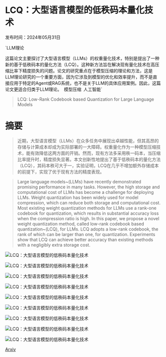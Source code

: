 # LCQ：大型语言模型的低秩码本量化技术

发布时间：2024年05月31日

`LLM理论

这篇论文主要探讨了大型语言模型（LLMs）的权重量化技术，特别是提出了一种新的基于低秩码本的量化方法（LCQ）。这种新方法旨在解决现有量化技术在高压缩比率下精度损失的问题。论文的研究重点在于模型压缩的理论和方法，这是LLM理论研究的一个重要方面，因为它涉及到模型的优化和效率提升，而不是直接应用于特定的Agent或RAG系统，也不是关于LLM的具体应用案例。因此，这篇论文更适合归类于LLM理论。` `模型压缩` `人工智能`

> LCQ: Low-Rank Codebook based Quantization for Large Language Models

# 摘要

> 近期，大型语言模型（LLMs）在众多任务中展现出卓越性能，但其高昂的存储与计算成本却成为实际部署的一大障碍。权重量化作为一种模型压缩技术，能有效降低这两方面的开销。然而，现有方法多采用秩一码本，当压缩比率提升时，精度损失显著。本文创新性地提出了基于低秩码本的量化方法（LCQ），其码本秩可大于一，实验证明，LCQ在几乎不增加额外存储成本的前提下，实现了优于现有方法的精度表现。

> Large language models~(LLMs) have recently demonstrated promising performance in many tasks. However, the high storage and computational cost of LLMs has become a challenge for deploying LLMs. Weight quantization has been widely used for model compression, which can reduce both storage and computational cost. Most existing weight quantization methods for LLMs use a rank-one codebook for quantization, which results in substantial accuracy loss when the compression ratio is high. In this paper, we propose a novel weight quantization method, called low-rank codebook based quantization~(LCQ), for LLMs. LCQ adopts a low-rank codebook, the rank of which can be larger than one, for quantization. Experiments show that LCQ can achieve better accuracy than existing methods with a negligibly extra storage cost.

![LCQ：大型语言模型的低秩码本量化技术](../../../paper_images/2405.20973/x1.png)

![LCQ：大型语言模型的低秩码本量化技术](../../../paper_images/2405.20973/x2.png)

![LCQ：大型语言模型的低秩码本量化技术](../../../paper_images/2405.20973/x3.png)

![LCQ：大型语言模型的低秩码本量化技术](../../../paper_images/2405.20973/x4.png)

![LCQ：大型语言模型的低秩码本量化技术](../../../paper_images/2405.20973/x5.png)

![LCQ：大型语言模型的低秩码本量化技术](../../../paper_images/2405.20973/x6.png)

![LCQ：大型语言模型的低秩码本量化技术](../../../paper_images/2405.20973/x7.png)

![LCQ：大型语言模型的低秩码本量化技术](../../../paper_images/2405.20973/x8.png)

![LCQ：大型语言模型的低秩码本量化技术](../../../paper_images/2405.20973/x9.png)

[Arxiv](https://arxiv.org/abs/2405.20973)